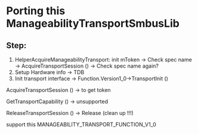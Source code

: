 # Porting this ManageabilityTransportSmbusLib



##  Step:
1.  HelperAcquireManageabilityTransport: init mToken
      -> Check spec name
      -> AcquireTransportSession ()
      -> Check spec name again?
2.  Setup Hardware info
      -> TDB
3.  Init transport interface
      -> Function.Version1_0->TransportInit ()




AcquireTransportSession () -> to get token

GetTransportCapability () -> unsupported


ReleaseTransportSession () -> Release (clean up !!!)


support this MANAGEABILITY_TRANSPORT_FUNCTION_V1_0